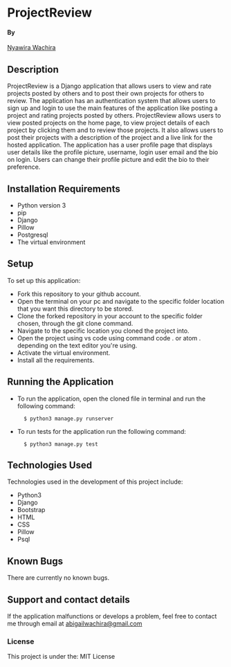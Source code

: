 # ProjectReview

#### By

[Nyawira Wachira](https://github.com/Nyawira-Wachira)

## Description

ProjectReview is a Django application that allows users to view and rate projects posted by others and to post their own projects for others to review. The application has an authentication system that allows users to sign up and login to use the main
features of the application like posting a project and rating projects posted by others. ProjectReview allows users to view posted projects on the home page, to view project details of each project by clicking them and to review those projects. It also allows users to post their 
projects with a description of the project and a live link for the hosted application.
The application has a user profile page that displays user details like the profile picture, username, login user email and the bio on login. Users can change their profile picture and edit the bio to their preference.

## Installation Requirements
* Python version 3 
* pip
* Django
* Pillow
* Postgresql
* The virtual environment

## Setup
  To set up this application:
  
* Fork this repository to your github account.
* Open the terminal on your pc and navigate to the specific folder location that you want this directory to be stored.
* Clone the forked repository in your account to the specific folder chosen, through the git clone command.
* Navigate to the specific location you cloned the project into.
* Open the project using vs code using command code . or atom . depending on the text editor you're using.
* Activate the virtual environment.
* Install all the requirements.

 ## Running the Application
* To run the application, open the cloned file in terminal and run the following command:

        $ python3 manage.py runserver
        
* To run tests for the application run the following command:

        $ python3 manage.py test

## Technologies Used
Technologies used in the development of this project include:

* Python3
* Django
* Bootstrap
* HTML
* CSS
* Pillow
* Psql

## Known Bugs
There are currently no known bugs.
## Support and contact details
If the application malfunctions or develops a problem, feel free to contact me through email at abigailwachira@gmail.com


### License

This project is under the:
MIT License
